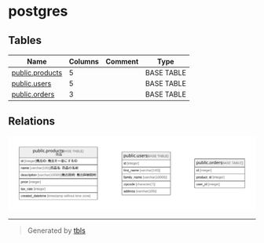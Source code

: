 # postgres

## Tables

| Name | Columns | Comment | Type |
| ---- | ------- | ------- | ---- |
| [public.products](public.products.md) | 5 |  | BASE TABLE |
| [public.users](public.users.md) | 5 |  | BASE TABLE |
| [public.orders](public.orders.md) | 3 |  | BASE TABLE |

## Relations

![er](schema.svg)

---

> Generated by [tbls](https://github.com/k1LoW/tbls)
